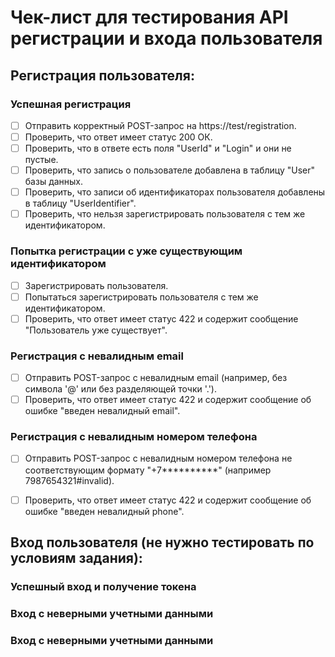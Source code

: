 # Чек-лист для тестирования API регистрации и входа пользователя

## Регистрация пользователя:

### Успешная регистрация
- [ ] Отправить корректный POST-запрос на https://test/registration.
- [ ] Проверить, что ответ имеет статус 200 ОК.
- [ ] Проверить, что в ответе есть поля "UserId" и "Login" и они не пустые.
- [ ] Проверить, что запись о пользователе добавлена в таблицу "User" базы данных.
- [ ] Проверить, что записи об идентификаторах пользователя добавлены в таблицу "UserIdentifier".
- [ ] Проверить, что нельзя зарегистрировать пользователя с тем же идентификатором.

### Попытка регистрации с уже существующим идентификатором
- [ ] Зарегистрировать пользователя.
- [ ] Попытаться зарегистрировать пользователя с тем же идентификатором.
- [ ] Проверить, что ответ имеет статус 422 и содержит сообщение "Пользователь уже существует".

### Регистрация с невалидным email
- [ ] Отправить POST-запрос с невалидным email (например, без символа '@' или без разделяющей точки '.').
- [ ] Проверить, что ответ имеет статус 422 и содержит сообщение об ошибке "введен невалидный email".

### Регистрация с невалидным номером телефона
- [ ] Отправить POST-запрос с невалидным номером телефона не соответствующим формату "+7**********" (например 7987654321#invalid).
- [ ] Проверить, что ответ имеет статус 422 и содержит сообщение об ошибке "введен невалидный phone".



## Вход пользователя (не нужно тестировать по условиям задания):

### Успешный вход и получение токена

### Вход с неверными учетными данными

### Вход с неверными учетными данными